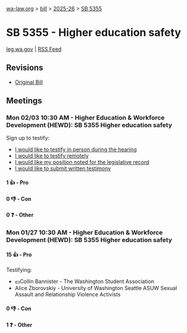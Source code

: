 [wa-law.org](/) > [bill](/bill/) > [2025-26](/bill/2025-26/) > [SB 5355](/bill/2025-26/sb/5355/)

# SB 5355 - Higher education safety
[leg.wa.gov](https://app.leg.wa.gov/billsummary?BillNumber=5355&Year=2025&Initiative=false) | [RSS Feed](./rss.xml)

## Revisions
* [Original Bill](1/)

## Meetings
### Mon 02/03 10:30 AM - Higher Education & Workforce Development (HEWD): SB 5355 Higher education safety
Sign up to testify:
* [I would like to testify in person during the hearing](https://app.leg.wa.gov/csi/Testifier/Add?chamber=House&mId=32691&aId=162759&caId=25255&tId=1)
* [I would like to testify remotely](https://app.leg.wa.gov/csi/Testifier/Add?chamber=House&mId=32691&aId=162759&caId=25255&tId=2)
* [I would like my position noted for the legislative record](https://app.leg.wa.gov/csi/Testifier/Add?chamber=House&mId=32691&aId=162759&caId=25255&tId=3)
* [I would like to submit written testimony](https://app.leg.wa.gov/csi/Testifier/Add?chamber=House&mId=32691&aId=162759&caId=25255&tId=4)

#### 1 👍 - Pro

#### 0 👎 - Con

#### 0 ❓ - Other

### Mon 01/27 10:30 AM - Higher Education & Workforce Development (HEWD): SB 5355 Higher education safety
#### 15 👍 - Pro
Testifying:
* 💵Collin Bannister - The Washington Student Association
* Alice Zborovskiy - University of Washington Seattle ASUW Sexual Assault and Relationship Violence Activists

#### 0 👎 - Con

#### 1 ❓ - Other
